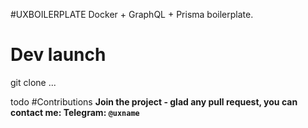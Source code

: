 #UXBOILERPLATE
Docker + GraphQL + Prisma boilerplate.

# Dev launch
git clone ...

todo
#Contributions
**Join the project - glad any pull request, you can contact me:
Telegram: `@uxname`**
